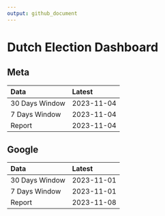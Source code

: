 ```yaml
---
output: github_document
---
```


# Dutch Election Dashboard



## Meta


|Data           |Latest     |
|:--------------|:----------|
|30 Days Window |2023-11-04 |
|7 Days Window  |2023-11-04 |
|Report         |2023-11-04 |

## Google


|Data           |Latest     |
|:--------------|:----------|
|30 Days Window |2023-11-01 |
|7 Days Window  |2023-11-01 |
|Report         |2023-11-08 |
